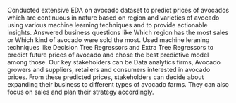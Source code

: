 Conducted extensive EDA on avocado dataset to predict prices of avocados which are continuous in nature based on region and varieties of avocado using various 
machine learning techniques and to provide actionable insights. Answered business questions like Which region has the most sales or Which kind of avocado were sold 
the most. Used machine leraning techniques like Decision Tree Regressors and Extra Tree Regressors to predict future prices of avocado and chose the best 
predictive model among those. Our key stakeholders can be Data analytics firms, Avocado growers and suppliers, retailers and consumers interested in avocado prices.
From these predicted prices, stakeholders can decide about expanding their business to different types of avocado farms. They can also focus on sales and plan their 
strategy accordingly.

